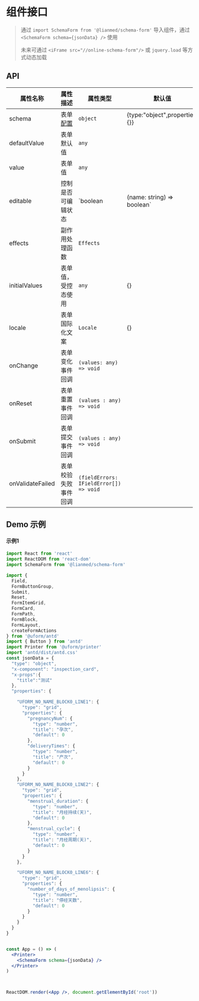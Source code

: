 # 组件接口

> 通过 `import SchemaForm from '@lianmed/schema-form'` 导入组件，通过 `<SchemaForm schema={jsonData} />` 使用
> 
> 未来可通过 `<iFrame src="//online-schema-form"/>` 或 `jquery.load` 等方式动态加载
>
>

## API
| 属性名称         | 属性描述                         | 属性类型                               | 默认值                        |
| ---------------- | -------------------------------- | -------------------------------------- | ----------------------------- |
| schema           | 表单 [配置](#/0WsEsg/ZYSmSWsasZ) | `object`                               | {type:"object",properties:{}} |
| defaultValue     | 表单默认值                       | `any`                                  |                               |
| value            | 表单值                           | `any`                                  |                               |
| editable         | 控制是否可编辑状态               | `boolean|(name: string) => boolean`    |                               |
| effects          | 副作用处理函数                   | `Effects`                              |                               |
| initialValues    | 表单值，受控态使用               | `any`                                  | {}                            |
| locale           | 表单国际化文案                   | `Locale`                               | {}                            |
| onChange         | 表单变化事件回调                 | `(values: any) => void`                |                               |
| onReset          | 表单重置事件回调                 | `(values : any) => void`               |                               |
| onSubmit         | 表单提交事件回调                 | `(values : any) => void`               |                               |
| onValidateFailed | 表单校验失败事件回调             | `(fieldErrors: IFieldError[]) => void` |                               |

## Demo 示例

#### 示例1

```jsx
import React from 'react'
import ReactDOM from 'react-dom'
import SchemaForm from '@lianmed/schema-form'

import {
  Field,
  FormButtonGroup,
  Submit,
  Reset,
  FormItemGrid,
  FormCard,
  FormPath,
  FormBlock,
  FormLayout,
  createFormActions
} from '@uform/antd'
import { Button } from 'antd'
import Printer from '@uform/printer'
import 'antd/dist/antd.css'
const jsonData = {
  "type": "object",
  "x-component": "inspection_card",
  "x-props":{
    "title":"测试"
  },
  "properties": {

    "UFORM_NO_NAME_BLOCK0_LINE1": {
      "type": "grid",
      "properties": {
        "pregnancyNum": {
          "type": "number",
          "title": "孕次",
          "default": 0
        },
        "deliveryTimes": {
          "type": "number",
          "title": "产次",
          "default": 0
        }
      }
    },
    "UFORM_NO_NAME_BLOCK0_LINE2": {
      "type": "grid",
      "properties": {
        "menstrual_duration": {
          "type": "number",
          "title": "月经持续(天)",
          "default": 0
        },
        "menstrual_cycle": {
          "type": "number",
          "title": "月经周期(天)",
          "default": 0
        }
      }
    },

    "UFORM_NO_NAME_BLOCK0_LINE6": {
      "type": "grid",
      "properties": {
        "number_of_days_of_menolipsis": {
          "type": "number",
          "title": "停经天数",
          "default": 0
        }
      }
    }
  }
}


const App = () => (
  <Printer>
    <SchemaForm schema={jsonData} />
  </Printer>
)



ReactDOM.render(<App />, document.getElementById('root'))
```

